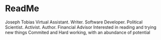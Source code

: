 # ReadMe
Joseph Tobias
Virtual Assistant. Writer. Software Developer. Political Scientist. Activist. Author. Financial Advisor
Interested in reading and trying new things
Commited and Hard working, with an abundance of potential

